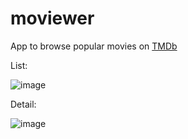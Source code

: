 # moviewer
App to browse popular movies on [TMDb](https://www.themoviedb.org/)


List:

![image](https://user-images.githubusercontent.com/74723336/215298331-842c8b53-db4e-4215-a3e3-544d15f9de9b.png)



Detail:

![image](https://user-images.githubusercontent.com/74723336/215298344-87fdd081-6a41-4637-873b-2afd33d156e3.png)
